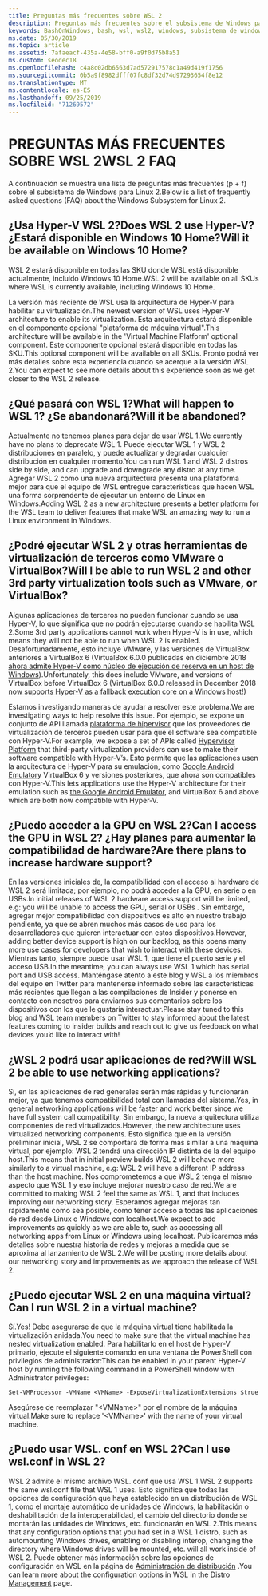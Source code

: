 ```yaml
---
title: Preguntas más frecuentes sobre WSL 2
description: Preguntas más frecuentes sobre el subsistema de Windows para Linux 2
keywords: BashOnWindows, bash, wsl, wsl2, windows, subsistema de windows para linux, subsistemawindows, ubuntu, debian, suse, windows 10, instalación
ms.date: 05/30/2019
ms.topic: article
ms.assetid: 7afaeacf-435a-4e58-bff0-a9f0d75b8a51
ms.custom: seodec18
ms.openlocfilehash: c4a8c02db6563d7ad572917578c1a49d419f1756
ms.sourcegitcommit: 0b5a9f8982dfff07fc8df32d74d97293654f8e12
ms.translationtype: MT
ms.contentlocale: es-ES
ms.lasthandoff: 09/25/2019
ms.locfileid: "71269572"
---
```

# <a name="wsl-2-faq"></a><span data-ttu-id="5a15c-104">PREGUNTAS MÁS FRECUENTES SOBRE WSL 2</span><span class="sxs-lookup"><span data-stu-id="5a15c-104">WSL 2 FAQ</span></span>

<span data-ttu-id="5a15c-105">A continuación se muestra una lista de preguntas más frecuentes (p + f) sobre el subsistema de Windows para Linux 2.</span><span class="sxs-lookup"><span data-stu-id="5a15c-105">Below is a list of frequently asked questions (FAQ) about the Windows Subsystem for Linux 2.</span></span>

## <a name="does-wsl-2-use-hyper-v-will-it-be-available-on-windows-10-home"></a><span data-ttu-id="5a15c-106">¿Usa Hyper-V WSL 2?</span><span class="sxs-lookup"><span data-stu-id="5a15c-106">Does WSL 2 use Hyper-V?</span></span> <span data-ttu-id="5a15c-107">¿Estará disponible en Windows 10 Home?</span><span class="sxs-lookup"><span data-stu-id="5a15c-107">Will it be available on Windows 10 Home?</span></span>

<span data-ttu-id="5a15c-108">WSL 2 estará disponible en todas las SKU donde WSL está disponible actualmente, incluido Windows 10 Home.</span><span class="sxs-lookup"><span data-stu-id="5a15c-108">WSL 2 will be available on all SKUs where WSL is currently available, including Windows 10 Home.</span></span>

<span data-ttu-id="5a15c-109">La versión más reciente de WSL usa la arquitectura de Hyper-V para habilitar su virtualización.</span><span class="sxs-lookup"><span data-stu-id="5a15c-109">The newest version of WSL uses Hyper-V architecture to enable its virtualization.</span></span> <span data-ttu-id="5a15c-110">Esta arquitectura estará disponible en el componente opcional "plataforma de máquina virtual".</span><span class="sxs-lookup"><span data-stu-id="5a15c-110">This architecture will be available in the 'Virtual Machine Platform' optional component.</span></span> <span data-ttu-id="5a15c-111">Este componente opcional estará disponible en todas las SKU.</span><span class="sxs-lookup"><span data-stu-id="5a15c-111">This optional component will be available on all SKUs.</span></span> <span data-ttu-id="5a15c-112">Pronto podrá ver más detalles sobre esta experiencia cuando se acerque a la versión WSL 2.</span><span class="sxs-lookup"><span data-stu-id="5a15c-112">You can expect to see more details about this experience soon as we get closer to the WSL 2 release.</span></span>

## <a name="what-will-happen-to-wsl-1-will-it-be-abandoned"></a><span data-ttu-id="5a15c-113">¿Qué pasará con WSL 1?</span><span class="sxs-lookup"><span data-stu-id="5a15c-113">What will happen to WSL 1?</span></span> <span data-ttu-id="5a15c-114">¿Se abandonará?</span><span class="sxs-lookup"><span data-stu-id="5a15c-114">Will it be abandoned?</span></span>

<span data-ttu-id="5a15c-115">Actualmente no tenemos planes para dejar de usar WSL 1.</span><span class="sxs-lookup"><span data-stu-id="5a15c-115">We currently have no plans to deprecate WSL 1.</span></span> <span data-ttu-id="5a15c-116">Puede ejecutar WSL 1 y WSL 2 distribuciones en paralelo, y puede actualizar y degradar cualquier distribución en cualquier momento.</span><span class="sxs-lookup"><span data-stu-id="5a15c-116">You can run WSL 1 and WSL 2 distros side by side, and can upgrade and downgrade any distro at any time.</span></span> <span data-ttu-id="5a15c-117">Agregar WSL 2 como una nueva arquitectura presenta una plataforma mejor para que el equipo de WSL entregue características que hacen WSL una forma sorprendente de ejecutar un entorno de Linux en Windows.</span><span class="sxs-lookup"><span data-stu-id="5a15c-117">Adding WSL 2 as a new architecture presents a better platform for the WSL team to deliver features that make WSL an amazing way to run a Linux environment in Windows.</span></span>

## <a name="will-i-be-able-to-run-wsl-2-and-other-3rd-party-virtualization-tools-such-as-vmware-or-virtualbox"></a><span data-ttu-id="5a15c-118">¿Podré ejecutar WSL 2 y otras herramientas de virtualización de terceros como VMware o VirtualBox?</span><span class="sxs-lookup"><span data-stu-id="5a15c-118">Will I be able to run WSL 2 and other 3rd party virtualization tools such as VMware, or VirtualBox?</span></span>

<span data-ttu-id="5a15c-119">Algunas aplicaciones de terceros no pueden funcionar cuando se usa Hyper-V, lo que significa que no podrán ejecutarse cuando se habilita WSL 2.</span><span class="sxs-lookup"><span data-stu-id="5a15c-119">Some 3rd party applications cannot work when Hyper-V is in use, which means they will not be able to run when WSL 2 is enabled.</span></span> <span data-ttu-id="5a15c-120">Desafortunadamente, esto incluye VMware, y las versiones de VirtualBox anteriores a VirtualBox 6 (VirtualBox 6.0.0 publicadas en diciembre 2018 [ahora admite Hyper-V como núcleo de ejecución de reserva en un host de Windows][1]).</span><span class="sxs-lookup"><span data-stu-id="5a15c-120">Unfortunately, this does include VMware, and versions of VirtualBox before VirtualBox 6 (VirtualBox 6.0.0 released in December 2018 [now supports Hyper-V as a fallback execution core on a Windows host][1]!)</span></span>

<span data-ttu-id="5a15c-121">Estamos investigando maneras de ayudar a resolver este problema.</span><span class="sxs-lookup"><span data-stu-id="5a15c-121">We are investigating ways to help resolve this issue.</span></span> <span data-ttu-id="5a15c-122">Por ejemplo, se expone un conjunto de API llamada [plataforma de hipervisor][2] que los proveedores de virtualización de terceros pueden usar para que el software sea compatible con Hyper-V.</span><span class="sxs-lookup"><span data-stu-id="5a15c-122">For example, we expose a set of APIs called [Hypervisor Platform][2] that third-party virtualization providers can use to make their software compatible with Hyper-V’s.</span></span> <span data-ttu-id="5a15c-123">Esto permite que las aplicaciones usen la arquitectura de Hyper-V para su emulación, como [Google Android Emulator][3]y VirtualBox 6 y versiones posteriores, que ahora son compatibles con Hyper-V.</span><span class="sxs-lookup"><span data-stu-id="5a15c-123">This lets applications use the Hyper-V architecture for their emulation such as [the Google Android Emulator][3], and VirtualBox 6 and above which are both now compatible with Hyper-V.</span></span>

## <a name="can-i-access-the-gpu-in-wsl-2-are-there-plans-to-increase-hardware-support"></a><span data-ttu-id="5a15c-124">¿Puedo acceder a la GPU en WSL 2?</span><span class="sxs-lookup"><span data-stu-id="5a15c-124">Can I access the GPU in WSL 2?</span></span> <span data-ttu-id="5a15c-125">¿Hay planes para aumentar la compatibilidad de hardware?</span><span class="sxs-lookup"><span data-stu-id="5a15c-125">Are there plans to increase hardware support?</span></span>

<span data-ttu-id="5a15c-126">En las versiones iniciales de, la compatibilidad con el acceso al hardware de WSL 2 será limitada; por ejemplo, no podrá acceder a la GPU, en serie o en USBs.</span><span class="sxs-lookup"><span data-stu-id="5a15c-126">In initial releases of WSL 2 hardware access support will be limited, e.g: you will be unable to access the GPU, serial or USBs .</span></span> <span data-ttu-id="5a15c-127">Sin embargo, agregar mejor compatibilidad con dispositivos es alto en nuestro trabajo pendiente, ya que se abren muchos más casos de uso para los desarrolladores que quieren interactuar con estos dispositivos.</span><span class="sxs-lookup"><span data-stu-id="5a15c-127">However, adding better device support is high on our backlog, as this opens many more use cases for developers that wish to interact with these devices.</span></span> <span data-ttu-id="5a15c-128">Mientras tanto, siempre puede usar WSL 1, que tiene el puerto serie y el acceso USB.</span><span class="sxs-lookup"><span data-stu-id="5a15c-128">In the meantime, you can always use WSL 1 which has serial port and USB access.</span></span> <span data-ttu-id="5a15c-129">Manténgase atento a este blog y WSL a los miembros del equipo en Twitter para mantenerse informado sobre las características más recientes que llegan a las compilaciones de Insider y ponerse en contacto con nosotros para enviarnos sus comentarios sobre los dispositivos con los que le gustaría interactuar.</span><span class="sxs-lookup"><span data-stu-id="5a15c-129">Please stay tuned to this blog and WSL team members on Twitter to stay informed about the latest features coming to insider builds and reach out to give us feedback on what devices you’d like to interact with!</span></span>

## <a name="will-wsl-2-be-able-to-use-networking-applications"></a><span data-ttu-id="5a15c-130">¿WSL 2 podrá usar aplicaciones de red?</span><span class="sxs-lookup"><span data-stu-id="5a15c-130">Will WSL 2 be able to use networking applications?</span></span>

<span data-ttu-id="5a15c-131">Sí, en las aplicaciones de red generales serán más rápidas y funcionarán mejor, ya que tenemos compatibilidad total con llamadas del sistema.</span><span class="sxs-lookup"><span data-stu-id="5a15c-131">Yes, in general networking applications will be faster and work better since we have full system call compatibility.</span></span> <span data-ttu-id="5a15c-132">Sin embargo, la nueva arquitectura utiliza componentes de red virtualizados.</span><span class="sxs-lookup"><span data-stu-id="5a15c-132">However, the new architecture uses virtualized networking components.</span></span> <span data-ttu-id="5a15c-133">Esto significa que en la versión preliminar inicial, WSL 2 se comportará de forma más similar a una máquina virtual, por ejemplo: WSL 2 tendrá una dirección IP distinta de la del equipo host.</span><span class="sxs-lookup"><span data-stu-id="5a15c-133">This means that in initial preview builds WSL 2 will behave more similarly to a virtual machine, e.g: WSL 2 will have a different IP address than the host machine.</span></span> <span data-ttu-id="5a15c-134">Nos comprometemos a que WSL 2 tenga el mismo aspecto que WSL 1 y eso incluye mejorar nuestro caso de red.</span><span class="sxs-lookup"><span data-stu-id="5a15c-134">We are committed to making WSL 2 feel the same as WSL 1, and that includes improving our networking story.</span></span> <span data-ttu-id="5a15c-135">Esperamos agregar mejoras tan rápidamente como sea posible, como tener acceso a todas las aplicaciones de red desde Linux o Windows con localhost.</span><span class="sxs-lookup"><span data-stu-id="5a15c-135">We expect to add improvements as quickly as we are able to, such as accessing all networking apps from Linux or Windows using localhost.</span></span> <span data-ttu-id="5a15c-136">Publicaremos más detalles sobre nuestra historia de redes y mejoras a medida que se aproxima al lanzamiento de WSL 2.</span><span class="sxs-lookup"><span data-stu-id="5a15c-136">We will be posting more details about our networking story and improvements as we approach the release of WSL 2.</span></span>

## <a name="can-i-run-wsl-2-in-a-virtual-machine"></a><span data-ttu-id="5a15c-137">¿Puedo ejecutar WSL 2 en una máquina virtual?</span><span class="sxs-lookup"><span data-stu-id="5a15c-137">Can I run WSL 2 in a virtual machine?</span></span>

<span data-ttu-id="5a15c-138">Sí.</span><span class="sxs-lookup"><span data-stu-id="5a15c-138">Yes!</span></span> <span data-ttu-id="5a15c-139">Debe asegurarse de que la máquina virtual tiene habilitada la virtualización anidada.</span><span class="sxs-lookup"><span data-stu-id="5a15c-139">You need to make sure that the virtual machine has nested virtualization enabled.</span></span> <span data-ttu-id="5a15c-140">Para habilitarlo en el host de Hyper-V primario, ejecute el siguiente comando en una ventana de PowerShell con privilegios de administrador:</span><span class="sxs-lookup"><span data-stu-id="5a15c-140">This can be enabled in your parent Hyper-V host by running the following command in a PowerShell window with Administrator privileges:</span></span>

`Set-VMProcessor -VMName <VMName> -ExposeVirtualizationExtensions $true`

<span data-ttu-id="5a15c-141">Asegúrese de reemplazar "&lt;VMName&gt;" por el nombre de la máquina virtual.</span><span class="sxs-lookup"><span data-stu-id="5a15c-141">Make sure to replace '&lt;VMName&gt;' with the name of your virtual machine.</span></span>

## <a name="can-i-use-wslconf-in-wsl-2"></a><span data-ttu-id="5a15c-142">¿Puedo usar WSL. conf en WSL 2?</span><span class="sxs-lookup"><span data-stu-id="5a15c-142">Can I use wsl.conf in WSL 2?</span></span>

<span data-ttu-id="5a15c-143">WSL 2 admite el mismo archivo WSL. conf que usa WSL 1.</span><span class="sxs-lookup"><span data-stu-id="5a15c-143">WSL 2 supports the same wsl.conf file that WSL 1 uses.</span></span> <span data-ttu-id="5a15c-144">Esto significa que todas las opciones de configuración que haya establecido en un distribución de WSL 1, como el montaje automático de unidades de Windows, la habilitación o deshabilitación de la interoperabilidad, el cambio del directorio donde se montarán las unidades de Windows, etc. funcionarán en WSL 2.</span><span class="sxs-lookup"><span data-stu-id="5a15c-144">This means that any configuration options that you had set in a WSL 1 distro, such as automounting Windows drives, enabling or disabling interop, changing the directory where Windows drives will be mounted, etc. will all work inside of WSL 2.</span></span> <span data-ttu-id="5a15c-145">Puede obtener más información sobre las opciones de configuración en WSL en la página de [Administración de distribución](./wsl-config.md) .</span><span class="sxs-lookup"><span data-stu-id="5a15c-145">You can learn more about the configuration options in WSL in the [Distro Management](./wsl-config.md) page.</span></span> 

 [1]: https://www.virtualbox.org/wiki/Changelog-6.0
 [2]: https://docs.microsoft.com/en-us/virtualization/api/
 [3]: https://devblogs.microsoft.com/visualstudio/hyper-v-android-emulator-support/
